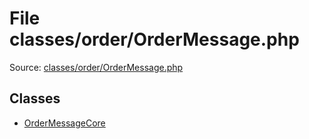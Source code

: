 File classes/order/OrderMessage.php
=========

Source: [classes/order/OrderMessage.php](https://github.com/PrestaShop/PrestaShop/blob/1.6.1.2/classes/order/OrderMessage.php)


Classes
-------

* [OrderMessageCore](class.OrderMessageCore.md)

